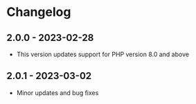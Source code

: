 # Changelog

## 2.0.0 - 2023-02-28

- This version updates support for PHP version 8.0 and above
## 2.0.1 - 2023-03-02

- Minor updates and bug fixes
